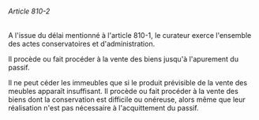 ###### Article 810-2

A l'issue du délai mentionné à l'article 810-1, le curateur exerce l'ensemble des actes conservatoires et d'administration.

Il procède ou fait procéder à la vente des biens jusqu'à l'apurement du passif.

Il ne peut céder les immeubles que si le produit prévisible de la vente des meubles apparaît insuffisant. Il procède ou fait procéder à la vente des biens dont la conservation est difficile ou onéreuse, alors même que leur réalisation n'est pas nécessaire à l'acquittement du passif.

